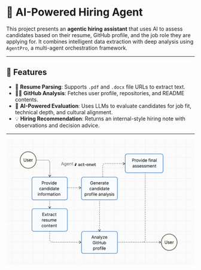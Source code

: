 # 🤖 AI-Powered Hiring Agent

This project presents an **agentic hiring assistant** that uses AI to assess candidates based on their resume, GitHub profile, and the job role they are applying for. It combines intelligent data extraction with deep analysis using `AgentPro`, a multi-agent orchestration framework.

---

## 🚀 Features

- 📄 **Resume Parsing**: Supports `.pdf` and `.docx` file URLs to extract text.
- 🧑‍💻 **GitHub Analysis**: Fetches user profile, repositories, and README contents.
- 🧠 **AI-Powered Evaluation**: Uses LLMs to evaluate candidates for job fit, technical depth, and cultural alignment.
- 💡 **Hiring Recommendation**: Returns an internal-style hiring note with observations and decision advice.

---

![](/image.png)